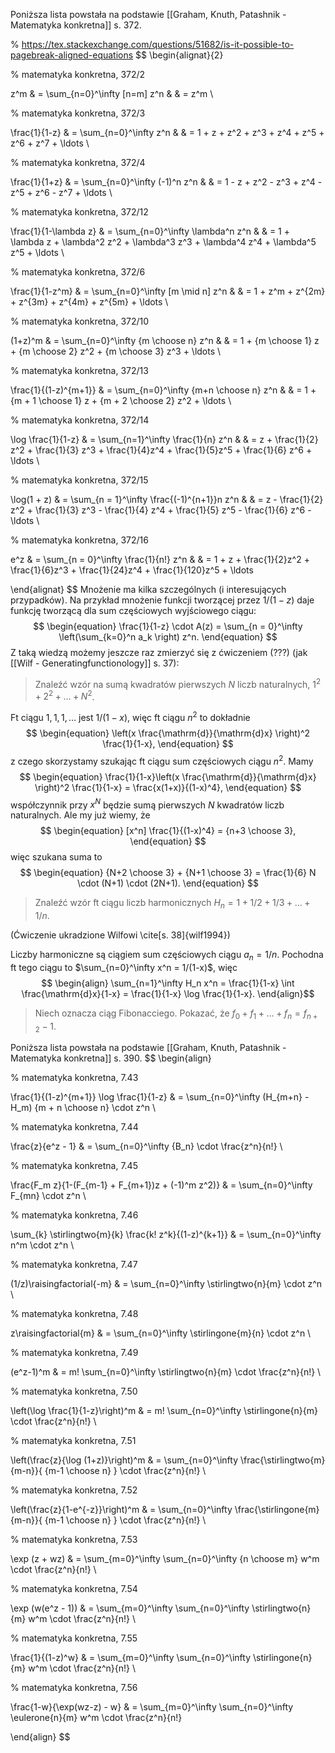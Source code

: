 Poniższa lista powstała na podstawie [[Graham, Knuth, Patashnik - Matematyka konkretna]] s. 372.

% https://tex.stackexchange.com/questions/51682/is-it-possible-to-pagebreak-aligned-equations
$$
\begin{alignat}{2}

% matematyka konkretna, 372/2

z^m & = \sum_{n=0}^\infty [n=m] z^n & & = z^m \\

% matematyka konkretna, 372/3

\frac{1}{1-z} & = \sum_{n=0}^\infty z^n & & = 1 + z + z^2 + z^3 + z^4 + z^5 + z^6 + z^7 + \ldots \\

% matematyka konkretna, 372/4

\frac{1}{1+z} & = \sum_{n=0}^\infty (-1)^n z^n & & = 1 - z + z^2 - z^3 + z^4 - z^5 + z^6 - z^7 + \ldots \\

% matematyka konkretna, 372/12

\frac{1}{1-\lambda z} & = \sum_{n=0}^\infty \lambda^n z^n & & = 1 + \lambda z + \lambda^2 z^2 + \lambda^3 z^3 + \lambda^4 z^4 + \lambda^5 z^5 + \ldots \\

% matematyka konkretna, 372/6

\frac{1}{1-z^m} & = \sum_{n=0}^\infty [m \mid n] z^n & & = 1 + z^m + z^{2m} + z^{3m} + z^{4m} + z^{5m} + \ldots \\

% matematyka konkretna, 372/10

(1+z)^m & = \sum_{n=0}^\infty {m \choose n} z^n & & = 1 + {m \choose 1} z + {m \choose 2} z^2 + {m \choose 3} z^3 + \ldots \\

% matematyka konkretna, 372/13

\frac{1}{(1-z)^{m+1}} & = \sum_{n=0}^\infty {m+n \choose n} z^n & & = 1 + {m + 1 \choose 1} z + {m + 2 \choose 2} z^2 + \ldots \\

% matematyka konkretna, 372/14

\log \frac{1}{1-z} & = \sum_{n=1}^\infty \frac{1}{n} z^n & & = z + \frac{1}{2} z^2 + \frac{1}{3} z^3 + \frac{1}{4}z^4 + \frac{1}{5}z^5 + \frac{1}{6} z^6 + \ldots \\

% matematyka konkretna, 372/15

\log(1 + z) & = \sum_{n = 1}^\infty \frac{(-1)^{n+1}}n z^n & & = z - \frac{1}{2} z^2 + \frac{1}{3} z^3 - \frac{1}{4} z^4 + \frac{1}{5} z^5 - \frac{1}{6} z^6 - \ldots \\

% matematyka konkretna, 372/16

e^z & = \sum_{n = 0}^\infty \frac{1}{n!} z^n & & = 1 + z + \frac{1}{2}z^2 + \frac{1}{6}z^3 + \frac{1}{24}z^4 + \frac{1}{120}z^5 + \ldots

\end{alignat}
$$
Mnożenie ma kilka szczególnych (i interesujących przypadków). Na przykład mnożenie funkcji tworzącej przez $1/(1-z)$ daje funkcję tworzącą dla sum częściowych wyjściowego ciągu:
$$
\begin{equation}
\frac{1}{1-z} \cdot A(z) = \sum_{n = 0}^\infty \left(\sum_{k=0}^n a_k \right) z^n.
\end{equation}
$$
Z taką wiedzą możemy jeszcze raz zmierzyć się z ćwiczeniem (???) (jak [[Wilf - Generatingfunctionology]] s. 37):

> Znaleźć wzór na sumą kwadratów pierwszych $N$ liczb naturalnych, $1^2 + 2^2 + \ldots + N^2$.

Ft ciągu $1, 1, 1, \ldots$ jest $1/(1-x)$, więc ft ciągu $n^2$ to dokładnie
$$
\begin{equation}
\left(x \frac{\mathrm{d}}{\mathrm{d}x} \right)^2 \frac{1}{1-x},
\end{equation}
$$
z czego skorzystamy szukając ft ciągu sum częściowych ciągu $n^2$. Mamy
$$
\begin{equation}
\frac{1}{1-x}\left(x \frac{\mathrm{d}}{\mathrm{d}x} \right)^2 \frac{1}{1-x} = \frac{x(1+x)}{(1-x)^4},
\end{equation}
$$
współczynnik przy $x^N$ będzie sumą pierwszych $N$ kwadratów liczb naturalnych. Ale my już wiemy, że
$$
\begin{equation}
[x^n] \frac{1}{(1-x)^4} = {n+3 \choose 3},
\end{equation}
$$
więc szukana suma to
$$
\begin{equation}
{N+2 \choose 3} + {N+1 \choose 3} = \frac{1}{6} N \cdot (N+1) \cdot (2N+1).
\end{equation}
$$
> Znaleźć wzór ft ciągu liczb harmonicznych $H_n = 1 + 1/2 + 1/3 + \ldots + 1/n$.

(Ćwiczenie ukradzione Wilfowi \cite[s. 38]{wilf1994})

Liczby harmoniczne są ciągiem sum częściowych ciągu $a_n = 1/n$. Pochodna ft tego ciągu to $\sum_{n=0}^\infty x^n = 1/(1-x)$, więc
$$
\begin{align}
\sum_{n=1}^\infty H_n x^n = \frac{1}{1-x} \int \frac{\mathrm{d}x}{1-x} = \frac{1}{1-x} \log \frac{1}{1-x}.
\end{align}$$
> Niech  oznacza ciąg Fibonacciego. Pokazać, że $f_0 + f_1 + \ldots + f_n = f_{n+2} - 1$.

Poniższa lista powstała na podstawie [[Graham, Knuth, Patashnik - Matematyka konkretna]] s. 390.
$$
\begin{align}

% matematyka konkretna, 7.43

\frac{1}{(1-z)^{m+1}} \log \frac{1}{1-z} & = \sum_{n=0}^\infty (H_{m+n} - H_m) {m + n \choose n} \cdot z^n \\

% matematyka konkretna, 7.44

\frac{z}{e^z - 1} & = \sum_{n=0}^\infty {B_n} \cdot \frac{z^n}{n!} \\

% matematyka konkretna, 7.45

\frac{F_m z}{1-(F_{m-1} + F_{m+1})z + (-1)^m z^2)} & = \sum_{n=0}^\infty F_{mn} \cdot z^n \\

% matematyka konkretna, 7.46

\sum_{k} \stirlingtwo{m}{k} \frac{k! z^k}{(1-z)^{k+1}} & = \sum_{n=0}^\infty n^m \cdot z^n \\

% matematyka konkretna, 7.47

(1/z)\raisingfactorial{-m} & = \sum_{n=0}^\infty \stirlingtwo{n}{m} \cdot z^n \\

% matematyka konkretna, 7.48

z\raisingfactorial{m} & = \sum_{n=0}^\infty \stirlingone{m}{n} \cdot z^n \\

% matematyka konkretna, 7.49

(e^z-1)^m & = m! \sum_{n=0}^\infty \stirlingtwo{n}{m} \cdot \frac{z^n}{n!} \\

% matematyka konkretna, 7.50

\left(\log \frac{1}{1-z}\right)^m & = m! \sum_{n=0}^\infty \stirlingone{n}{m} \cdot \frac{z^n}{n!} \\

% matematyka konkretna, 7.51

\left(\frac{z}{\log (1+z)}\right)^m & = \sum_{n=0}^\infty \frac{\stirlingtwo{m}{m-n}}{ {m-1 \choose n} } \cdot \frac{z^n}{n!} \\

% matematyka konkretna, 7.52

\left(\frac{z}{1-e^{-z}}\right)^m & = \sum_{n=0}^\infty \frac{\stirlingone{m}{m-n}}{ {m-1 \choose n} } \cdot \frac{z^n}{n!} \\

% matematyka konkretna, 7.53

\exp (z + wz) & = \sum_{m=0}^\infty \sum_{n=0}^\infty {n \choose m} w^m \cdot \frac{z^n}{n!} \\

% matematyka konkretna, 7.54

\exp (w(e^z - 1)) & = \sum_{m=0}^\infty \sum_{n=0}^\infty \stirlingtwo{n}{m} w^m \cdot \frac{z^n}{n!} \\

% matematyka konkretna, 7.55

\frac{1}{(1-z)^w} & = \sum_{m=0}^\infty \sum_{n=0}^\infty \stirlingone{n}{m} w^m \cdot \frac{z^n}{n!} \\

% matematyka konkretna, 7.56

\frac{1-w}{\exp(wz-z) - w} & = \sum_{m=0}^\infty \sum_{n=0}^\infty \eulerone{n}{m} w^m \cdot \frac{z^n}{n!}

\end{align}
$$
